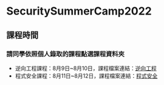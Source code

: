 # SecuritySummerCamp2022
## 課程時間
### 請同學依照個人錄取的課程點選課程資料夾
- 逆向工程課程：8月9日~8月10日，課程檔案連結：[逆向工程](https://github.com/MyFirstSecurity2020/SecurityCamp2022/tree/main/WEEK01)
- 程式安全課程：8月11日~8月12日，課程檔案連結：[程式安全](https://github.com/MyFirstSecurity2020/SecurityCamp2022/tree/main/week02)
